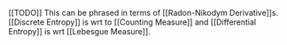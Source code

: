 [[TODO]] This can be phrased in terms of [[Radon-Nikodym Derivative]]s. [[Discrete Entropy]] is wrt to [[Counting Measure]] and [[Differential Entropy]] is wrt [[Lebesgue Measure]].